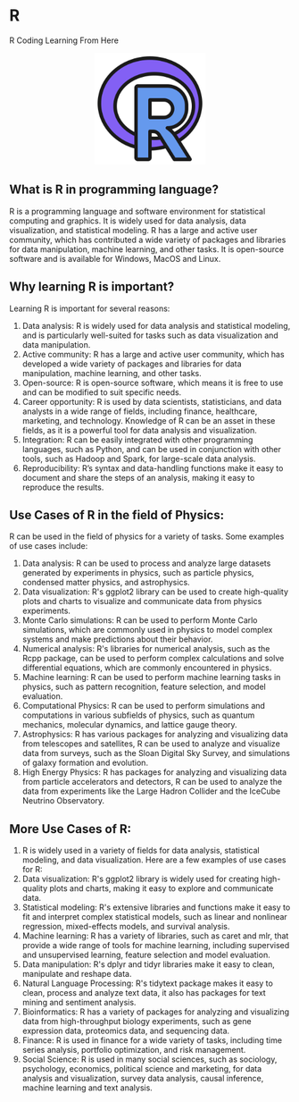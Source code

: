 # R
R Coding Learning From Here

<p align="center">
 <img src="Images/r.png" width="200"  />
</p>

## What is R in programming language?

R is a programming language and software environment for statistical computing and graphics. It is widely used for data analysis, data visualization, and statistical modeling. R has a large and active user community, which has contributed a wide variety of packages and libraries for data manipulation, machine learning, and other tasks. It is open-source software and is available for Windows, MacOS and Linux.


## Why learning R is important?

Learning R is important for several reasons:
1. Data analysis: R is widely used for data analysis and statistical modeling, and is particularly well-suited for tasks such as data visualization and data manipulation.
2. Active community: R has a large and active user community, which has developed a wide variety of packages and libraries for data manipulation, machine learning, and other tasks.
3. Open-source: R is open-source software, which means it is free to use and can be modified to suit specific needs.
4. Career opportunity: R is used by data scientists, statisticians, and data analysts in a wide range of fields, including finance, healthcare, marketing, and technology. Knowledge of R can be an asset in these fields, as it is a powerful tool for data analysis and visualization.
5. Integration: R can be easily integrated with other programming languages, such as Python, and can be used in conjunction with other tools, such as Hadoop and Spark, for large-scale data analysis.
6. Reproducibility: R’s syntax and data-handling functions make it easy to document and share the steps of an analysis, making it easy to reproduce the results.



## Use Cases of R in the field of Physics:

R can be used in the field of physics for a variety of tasks. Some examples of use cases include:

1. Data analysis: R can be used to process and analyze large datasets generated by experiments in physics, such as particle physics, condensed matter physics, and astrophysics.
2. Data visualization: R's ggplot2 library can be used to create high-quality plots and charts to visualize and communicate data from physics experiments.
3. Monte Carlo simulations: R can be used to perform Monte Carlo simulations, which are commonly used in physics to model complex systems and make predictions about their behavior.
4. Numerical analysis: R's libraries for numerical analysis, such as the Rcpp package, can be used to perform complex calculations and solve differential equations, which are commonly encountered in physics.
5. Machine learning: R can be used to perform machine learning tasks in physics, such as pattern recognition, feature selection, and model evaluation.
6. Computational Physics: R can be used to perform simulations and computations in various subfields of physics, such as quantum mechanics, molecular dynamics, and lattice gauge theory.
7. Astrophysics: R has various packages for analyzing and visualizing data from telescopes and satellites, R can be used to analyze and visualize data from surveys, such as the Sloan Digital Sky Survey, and simulations of galaxy formation and evolution.
8. High Energy Physics: R has packages for analyzing and visualizing data from particle accelerators and detectors, R can be used to analyze the data from experiments like the Large Hadron Collider and the IceCube Neutrino Observatory.


## More Use Cases of R: 

1. R is widely used in a variety of fields for data analysis, statistical modeling, and data visualization. Here are a few examples of use cases for R:
2. Data visualization: R's ggplot2 library is widely used for creating high-quality plots and charts, making it easy to explore and communicate data.
3. Statistical modeling: R's extensive libraries and functions make it easy to fit and interpret complex statistical models, such as linear and nonlinear regression, mixed-effects models, and survival analysis.
4. Machine learning: R has a variety of libraries, such as caret and mlr, that provide a wide range of tools for machine learning, including supervised and unsupervised learning, feature selection and model evaluation.
5. Data manipulation: R's dplyr and tidyr libraries make it easy to clean, manipulate and reshape data.
6. Natural Language Processing: R's tidytext package makes it easy to clean, process and analyze text data, it also has packages for text mining and sentiment analysis.
7. Bioinformatics: R has a variety of packages for analyzing and visualizing data from high-throughput biology experiments, such as gene expression data, proteomics data, and sequencing data.
8. Finance: R is used in finance for a wide variety of tasks, including time series analysis, portfolio optimization, and risk management.
9. Social Science: R is used in many social sciences, such as sociology, psychology, economics, political science and marketing, for data analysis and visualization, survey data analysis, causal inference, machine learning and text analysis.
